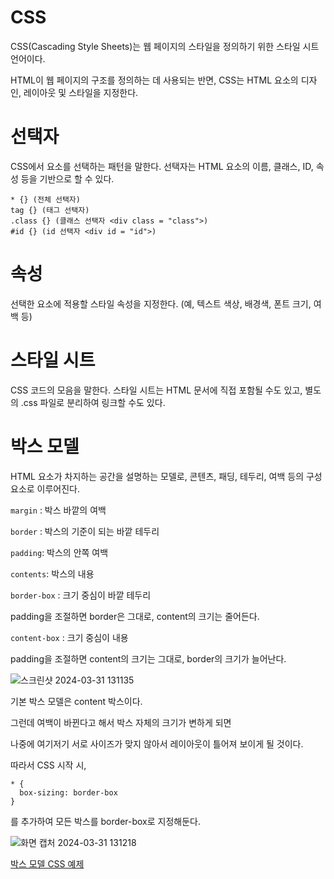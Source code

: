 # CSS
CSS(Cascading Style Sheets)는 웹 페이지의 스타일을 정의하기 위한 스타일 시트 언어이다. 

HTML이 웹 페이지의 구조를 정의하는 데 사용되는 반면, CSS는 HTML 요소의 디자인, 레이아웃 및 스타일을 지정한다.

# 선택자
CSS에서 요소를 선택하는 패턴을 말한다. 선택자는 HTML 요소의 이름, 클래스, ID, 속성 등을 기반으로 할 수 있다.
```
* {} (전체 선택자)
tag {} (태그 선택자)
.class {} (클래스 선택자 <div class = "class">)
#id {} (id 선택자 <div id = "id">)
```
# 속성
선택한 요소에 적용할 스타일 속성을 지정한다. (예, 텍스트 색상, 배경색, 폰트 크기, 여백 등)

# 스타일 시트
CSS 코드의 모음을 말한다. 스타일 시트는 HTML 문서에 직접 포함될 수도 있고, 별도의 .css 파일로 분리하여 링크할 수도 있다.

# 박스 모델
HTML 요소가 차지하는 공간을 설명하는 모델로, 콘텐츠, 패딩, 테두리, 여백 등의 구성 요소로 이루어진다. 

`margin` : 박스 바깥의 여백

`border` : 박스의 기준이 되는 바깥 테두리

`padding`: 박스의 안쪽 여백

`contents`: 박스의 내용

`border-box` : 크기 중심이 바깥 테두리

padding을 조절하면 border은 그대로, content의 크기는 줄어든다.

`content-box` : 크기 중심이 내용

padding을 조절하면 content의 크기는 그대로, border의 크기가 늘어난다.

![스크린샷 2024-03-31 131135](https://github.com/skcy1515/Programming-Study/assets/140364849/129542fa-27d0-4613-8c0d-a929f6045224)

기본 박스 모델은 content 박스이다.

그런데 여백이 바뀐다고 해서 박스 자체의 크기가 변하게 되면 

나중에 여기저기 서로 사이즈가 맞지 않아서 레이아웃이 틀어져 보이게 될 것이다.

따라서 CSS 시작 시, 
```
* {
  box-sizing: border-box
}
```
를 추가하여 모든 박스를 border-box로 지정해둔다.

![화면 캡처 2024-03-31 131218](https://github.com/skcy1515/Programming-Study/assets/140364849/b34d720c-ed5e-4ff8-a2be-50130a33b40f)

[박스 모델 CSS 예제](https://github.com/skcy1515/Programming-Study/blob/main/HTML%26CSS%26Javascript/CSS/01-boxmodel.html)
